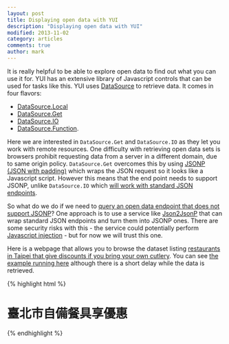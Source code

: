 ```yaml
---
layout: post
title: Displaying open data with YUI
description: "Displaying open data with YUI"
modified: 2013-11-02
category: articles
comments: true
author: mark
---
```


It is really helpful to be able to explore open data to find out what you can use it for. YUI has an extensive library of Javascript controls that can be used for tasks like this. YUI uses [DataSource](http://yuilibrary.com/yui/docs/datasource/) to retrieve data. It comes in four flavors: 

* [DataSource.Local](http://yuilibrary.com/yui/docs/datasource/datasource-local.html) 
* [DataSource.Get](http://yuilibrary.com/yui/docs/datasource/datasource-get.html)
* [DataSource.IO](http://yuilibrary.com/yui/docs/datasource/datasource-io.html)
* [DataSource.Function](http://yuilibrary.com/yui/docs/datasource/datasource-function.html).

Here we are interested in `DataSource.Get` and `DataSource.IO` as they let you work with remote resources. One difficulty with retrieving open data sets is browsers prohibit requesting data from a server in a different domain, due to same origin policy. `DataSource.Get` overcomes this by using [JSONP (JSON with padding)](http://en.wikipedia.org/wiki/JSONP) which wraps the JSON request so it looks like a Javascript script. However this means that the end point needs to support JSONP, unlike `DataSource.IO` which [will work with standard JSON endpoints](http://yuilibrary.com/yui/docs/datasource/datasource-io.html).

So what do we do if we need to [query an open data endpoint that does not support JSONP](http://stackoverflow.com/questions/2131740/online-jsonp-converter-wrapper)? One approach is to use a service like [Json2JsonP](http://json2jsonp.com/) that can wrap standard JSON endpoints and turn them into JSONP ones. There are some security risks with this - the service could potentially perform [Javascript injection](http://deadliestwebattacks.com/2013/01/22/know-your-javascript-injections/) - but for now we will trust this one.

Here is a webpage that allows you to browse the dataset listing [restaurants in Taipei that give discounts if you bring your own cutlery](http://data.taipei.gov.tw/opendata/apply/NewDataContent;jsessionid=C1BACB4D704764015BFC9B5EF899B2D0?oid=74A57445-2312-4E95-9128-7833590D3D77). You can see [the example running here](http://yahoo.clouduct.com:8000/examples/example01.html) although there is a short delay while the data is retrieved.

{% highlight html %}
<!DOCTYPE html>  
<meta http-equiv="content-type" content="text/html; charset=utf-8">  
<title>臺北市自備餐具享優惠</title>  
<body class="yui3-skin-sam">  
<h1>臺北市自備餐具享優惠</h1>  
<div id="datatable"></div>  
<script src="http://yui.yahooapis.com/3.13.0/build/yui/yui-min.js"></script>  
<script>  
YUI().use('datatable', 'datasource-get', 'datasource-io', 'datasource-jsonschema', 'datatable-paginator', function (Y) {  
 var src = new Y.DataSource.Get({  
   source: 'http://json2jsonp.com/'  
 });  
 src.plug(Y.Plugin.DataSourceJSONSchema, {  
   schema: {  
   resultListLocator: ""  
   }  
 });  
 var table = new Y.DataTable({ columns: [  
     "name",   
     "district",   
     "operationCategory",   
     "operationType",   
     "telephone",   
     "openingHours",   
     "address",   
     "discountPeriod",   
     "discountCategory",   
     "discountCondition",   
     "discountContent",   
     "longitude",   
     "latitude"  
 ],  
 rowsPerPage: 10,  
 paginatorLocation: ['header', 'footer']   
 });  
 table.plug(Y.Plugin.DataTableDataSource, { datasource: src });  
 table.render('#datatable');  
 table.datasource.load({request: 
'?url=http://data.taipei.gov.tw/opendata/apply/json/NzRBNTc0NDUtMjMxMi00RTk1LTkxMjgtNzgzMzU5MEQzRDc3'});  
});  
</script>  
</body> 
{% endhighlight %}
